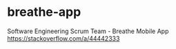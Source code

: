 # breathe-app
Software Engineering Scrum Team - Breathe Mobile App
https://stackoverflow.com/a/44442333
